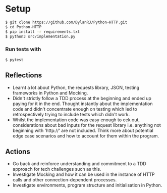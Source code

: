 # Setup

```sh
$ git clone https://github.com/DylanRJ/Python-HTTP.git
$ cd Python-HTTP
$ pip install -r requirements.txt
$ python3 src/implementation.py
```

### Run tests with

```
$ pytest
```

## Reflections

- Learnt a lot about Python, the requests library, JSON, testing frameworks in Python and Mocking.
- Didn't strictly follow a TDD process at the beginning and ended up paying for it in the end. Thought instantly about the implementation code and didn't concentrate enough on testing which led to retrospectively trying to include tests which didn't work.
- Whilst the implementation code was easy enough to eek out, considerations about bad inputs for the request library i.e. anything not beginning with 'http://' are not included. Think more about potential edge case scenarios and how to account for them within the program.

## Actions

- Go back and reinforce understanding and commitment to a TDD approach for tech challenges such as this.
- Investigate Mocking and how it can be used in the instance of HTTP calls and other connection-dependent processes.
- Investigate environments, program structure and initialisation in Python.

